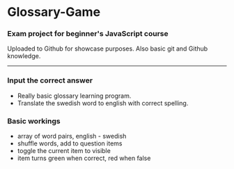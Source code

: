 # Glossary-Game
### Exam project for beginner's JavaScript course
Uploaded to Github for showcase purposes. Also basic git and Github knowledge.

---
### Input the correct answer
- Really basic glossary learning program. 
- Translate the swedish word to english with correct spelling.

### Basic workings
- array of word pairs, english - swedish
- shuffle words, add to question items
- toggle the current item to visible
- item turns green when correct, red when false

